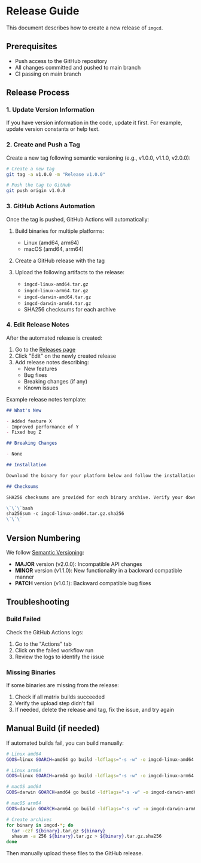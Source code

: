 # Release Guide

This document describes how to create a new release of `imgcd`.

## Prerequisites

- Push access to the GitHub repository
- All changes committed and pushed to main branch
- CI passing on main branch

## Release Process

### 1. Update Version Information

If you have version information in the code, update it first. For example, update version constants or help text.

### 2. Create and Push a Tag

Create a new tag following semantic versioning (e.g., v1.0.0, v1.1.0, v2.0.0):

```bash
# Create a new tag
git tag -a v1.0.0 -m "Release v1.0.0"

# Push the tag to GitHub
git push origin v1.0.0
```

### 3. GitHub Actions Automation

Once the tag is pushed, GitHub Actions will automatically:

1. Build binaries for multiple platforms:
   - Linux (amd64, arm64)
   - macOS (amd64, arm64)

2. Create a GitHub release with the tag

3. Upload the following artifacts to the release:
   - `imgcd-linux-amd64.tar.gz`
   - `imgcd-linux-arm64.tar.gz`
   - `imgcd-darwin-amd64.tar.gz`
   - `imgcd-darwin-arm64.tar.gz`
   - SHA256 checksums for each archive

### 4. Edit Release Notes

After the automated release is created:

1. Go to the [Releases page](https://github.com/yangliu35/imgcd/releases)
2. Click "Edit" on the newly created release
3. Add release notes describing:
   - New features
   - Bug fixes
   - Breaking changes (if any)
   - Known issues

Example release notes template:

```markdown
## What's New

- Added feature X
- Improved performance of Y
- Fixed bug Z

## Breaking Changes

- None

## Installation

Download the binary for your platform below and follow the installation instructions in the [README](https://github.com/yangliu35/imgcd#installation).

## Checksums

SHA256 checksums are provided for each binary archive. Verify your download:

\`\`\`bash
sha256sum -c imgcd-linux-amd64.tar.gz.sha256
\`\`\`
```

## Version Numbering

We follow [Semantic Versioning](https://semver.org/):

- **MAJOR** version (v2.0.0): Incompatible API changes
- **MINOR** version (v1.1.0): New functionality in a backward compatible manner
- **PATCH** version (v1.0.1): Backward compatible bug fixes

## Troubleshooting

### Build Failed

Check the GitHub Actions logs:
1. Go to the "Actions" tab
2. Click on the failed workflow run
3. Review the logs to identify the issue

### Missing Binaries

If some binaries are missing from the release:
1. Check if all matrix builds succeeded
2. Verify the upload step didn't fail
3. If needed, delete the release and tag, fix the issue, and try again

## Manual Build (if needed)

If automated builds fail, you can build manually:

```bash
# Linux amd64
GOOS=linux GOARCH=amd64 go build -ldflags="-s -w" -o imgcd-linux-amd64 ./cmd/imgcd

# Linux arm64
GOOS=linux GOARCH=arm64 go build -ldflags="-s -w" -o imgcd-linux-arm64 ./cmd/imgcd

# macOS amd64
GOOS=darwin GOARCH=amd64 go build -ldflags="-s -w" -o imgcd-darwin-amd64 ./cmd/imgcd

# macOS arm64
GOOS=darwin GOARCH=arm64 go build -ldflags="-s -w" -o imgcd-darwin-arm64 ./cmd/imgcd

# Create archives
for binary in imgcd-*; do
  tar -czf ${binary}.tar.gz ${binary}
  shasum -a 256 ${binary}.tar.gz > ${binary}.tar.gz.sha256
done
```

Then manually upload these files to the GitHub release.
